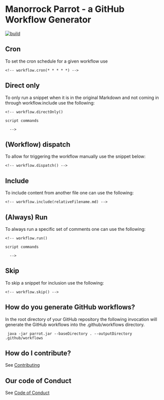 # Manorrock Parrot - a GitHub Workflow Generator

[![build](https://github.com/manorrock/parrot/actions/workflows/build.yml/badge.svg)](https://github.com/manorrock/parrot/actions/workflows/build.yml)

## Cron

To set the cron schedule for a given workflow use

<!-- workflow.skip() -->
```
<!-- workflow.cron(* * * * *) -->
```

## Direct only

To only run a snippet when it is in the original Markdown and not coming in 
through workflow.include use the following:

<!-- workflow.skip() -->
```
<!-- workflow.directOnly()

script commands

  -->
```

## (Workflow) dispatch

To allow for triggering the workflow manually use the snippet below:

<!-- workflow.skip() -->
```
<!-- workflow.dispatch() -->
```

## Include

To include content from another file one can use the following:

<!-- workflow.skip() -->
```
<!-- workflow.include(relativeFilename.md) -->
```

## (Always) Run

To always run a specific set of comments one can use the following:

<!-- workflow.skip() -->
```
<!-- workflow.run()

script commands

  -->
```

## Skip

To skip a snippet for inclusion use the following:

<!-- workflow.skip() -->
```
<!-- workflow.skip() -->
```

## How do you generate GitHub workflows?

In the root directory of your GitHub repository the following invocation will
generate the GitHub workflows into the .github/workflows directory.

```
 java -jar parrot.jar --baseDirectory . --outputDirectory .github/workflows
```

## How do I contribute?

See [Contributing](CONTRIBUTING.md)

## Our code of Conduct

See [Code of Conduct](CODE_OF_CONDUCT.md)
